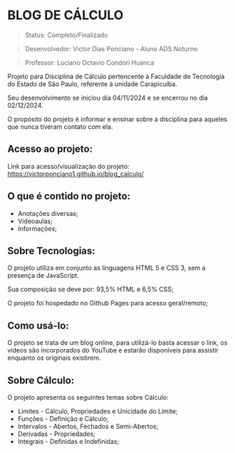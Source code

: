 # BLOG DE CÁLCULO

> Status: Completo/Finalizado

> Desenvolvedor: Victor Dias Ponciano - Aluno ADS Noturno

> Professor: Luciano Octavio Condori Huanca

Projeto para Disciplina de Cálculo pertencente à Faculdade de Tecnologia do Estado de São Paulo, referente à unidade Carapicuíba. 

Seu desenvolvimento se iniciou dia 04/11/2024 e se encerrou no dia 02/12/2024.

O propósito do projeto é informar e ensinar sobre a disciplina para aqueles que nunca tiveram contato com ela.

## Acesso ao projeto:

Link para acesso/visualização do projeto: https://victorponciano1.github.io/blog_calculo/

## O que é contido no projeto:

+ Anotações diversas;
+ Videoaulas;
+ Informações;

## Sobre Tecnologias:

O projeto utiliza em conjunto as linguagens HTML 5 e CSS 3, sem a presença de JavaScript.

Sua composição se deve por: 93,5% HTML e 6,5% CSS;

O projeto foi hospedado no Github Pages para acesso geral/remoto;

## Como usá-lo:

O projeto se trata de um blog online, para utilizá-lo basta acessar o link, os vídeos são incorporados do YouTube e estarão disponíveis para assistir enquanto os originais existirem.

## Sobre Cálculo:

O projeto apresenta os seguintes temas sobre Cálculo:

+ Limites - Cálculo, Propriedades e Unicidade do Limite;
+ Funções - Definição e Cálculo;
+ Intervalos - Abertos, Fechados e Semi-Abertos;
+ Derivadas - Propriedades;
+ Integrais - Definidas e Indefinidas;
